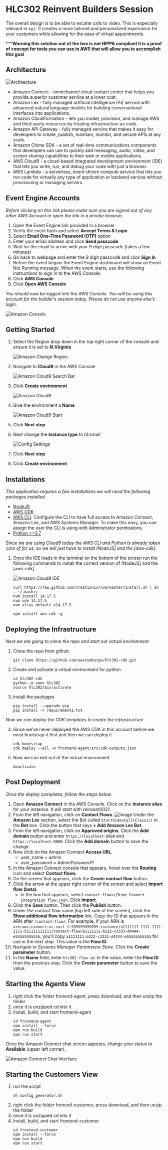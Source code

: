 # HLC302 Reinvent Builders Session
The overall design is to be able to escalte calls to video. This is especially relevant in xyz. It creates a more tailored and personalized experiance for your customers while allowing for the ease of virtual appointments.

*****Warning this solution out of the box is not HIPPA compliant it is a proof of concept for tools you can use in AWS that will allow you to accomplish this goal**

## Architecture

![Architecture](images/architecture.png)

- Amazon Connect - omnichannel cloud contact center that helps you provide superior customer service at a lower cost.
- Amazon Lex - fully managed artificial intelligence (AI) service with advanced natural language models for building conversational interfaces into applications.
- Amazon CloudFormation - lets you model, provision, and manage AWS and third-party resources by treating infrastructure as code.
- Amazon API Gateway - fully managed service that makes it easy for developers to create, publish, maintain, monitor, and secure APIs at any scale.
- Amazon Chime SDK - a set of real-time communications components that developers can use to quickly add messaging, audio, video, and screen sharing capabilities to their web or mobile applications.
- AWS Cloud9 - a cloud-based integrated development environment (IDE) that lets you write, run, and debug your code with just a browser.
- AWS Lambda - a serverless, event-driven compute service that lets you run code for virtually any type of application or backend service without provisioning or managing servers.

## Event Engine Accounts

*Before clicking on this link please make sure you are signed out of any other AWS Account or open the link in a private browser*.

1.	Open the Event Engine link provided in a browser 
2.	Verify the event hash and select **Accept Terms & Login**
3.	Select **Email One-Time Password (OTP)** option
4.	Enter your email address and click **Send passcode**
5.	Wait for the email to arrive with your 9 digit passcode (takes a few minutes)
6.	Go back to webpage and enter the 9 digit passcode and click **Sign In**
7.	Before the event begins the Event Engine dashboard will show an Event Not Running message. When the event starts, use the following instructions to sign in to the AWS Console: 
8.	Click **AWS Console**
9.	Click **Open AWS Console**

*You should now be logged into the AWS Console. You will be using this account for the builder’s session today. Please do not use anyone else’s login.*

![Amazon Console](images/aws-console.PNG)

## Getting Started
1. Select the Region drop down in the top right corner of the console and ensure it is set to **N.Virginia**
    
    ![Amazon Change Region](images/region-dropdown.PNG)

2. Navigate to **Cloud9** in the AWS Console
    
    ![Amazon Cloud9 Search Bar](images/search-bar.PNG)

3. Click **Create environment**
    
    ![Amazon Cloud9](images/cloud9.PNG)

4. Give the environment a **Name** 
    
    ![Amazon Cloud9 Start](images/cloud9-start.PNG)

5. Click **Next step**
6. Next change the **Instance type** to *t3.small*
    
    ![Config Settings](images/config-settings.PNG)

7. Click **Next step**
8. Click **Create environment**

## Installations 
*This application requires a few installations we will need the following packages installed.*

- [NodeJS](https://nodejs.org/en/download/)
- [AWS CDK](https://docs.aws.amazon.com/cdk/latest/guide/getting_started.html#getting_started_install)
- [AWS CLI](https://docs.aws.amazon.com/cli/latest/userguide/getting-started-install.html). 
Configure the CLI to have full access to Amazon Connect, Amazon Lex, and AWS Systems Manager. To make this easy, you can assign the user the CLI is using with Adminstrator permissions. 
- [Python <=3.7](https://www.python.org/downloads/release/python-3614/)

*Since we are using Cloud9 today the AWS CLI and Python is already taken care of for us, so we will just have to install [NodeJS] and the [aws-cdk].*

1. Once the IDE loads in the terminal on the bottom of the screen run the following commands to install the correct version of [NodeJS] and the [aws-cdk]
    
    ![Amazon Cloud9 IDE](images/cloud9-ide.PNG)
    
    ```
    curl https://raw.github.com/creationix/nvm/master/install.sh | sh
    . ~/.bashrc
    nvm install 14.17.5
    nvm use 14.17.5
    nvm alias default v14.17.5
    ```
    ```
    npm install aws-cdk -g
    ```
## Deploying the Infrastructure 

*Next we are going to clone the repo and start out virtual environment*

1. Clone the repo from github
    ```
    git clone https://github.com/awstomburge/hlc302-cdk.git
    ```
2. Create and activate a virtual environment for python
    ```
    cd hlc302-cdk
    python -m venv hlc302
    source hlc302/bin/activate
    ```
3. Install the packages
    ```
    pip install --upgrade pip
    pip install -r requirements.txt
    ```

*Now we can deploy the CDK templates to create the infrastructure*

4. Since we’ve never deployed the AWS CDK in this account before we must bootstrap it first and then we can deploy it
    ```
    cdk bootstrap
    cdk deploy --all -O frontend-agent/src/cdk-outputs.json
    ```
5. Now we can exit out of the virtual environment
    ```
    deactivate
    ```
## Post Deployment
*Once the deploy completes, follow the steps below.*

1. Open **Amazon Connect** in the AWS Console. Click on the **Instance alias** for your instance. It will start with *reinvent2021*. 
2. From the left navigation, click on **Contact Flows**. ![image](https://user-images.githubusercontent.com/79946101/143132591-57fbae6b-0acd-478c-8b80-849ec88bb3dc.png)
Under the **Amazon Lex** section, select the Bot called `StartVideoCall(Classic)` in the **Bot** box.  Click the button that says **+ Add Amazon Lex Bot**. 
3. From the left navigation, click on **Approved origins**. Click the **Add domain** button and enter `https://localhost:8000` and `https://localhost:9000`. Click the **Add domain** button to save the change.
4. Now click on the Amazon Connect **Access URL**. 
    - user_name = admin  
    - user_password = AdminPassword1!
5. In the Amazon Connect console that appears, hover over the **Routing** icon and select **Contact flows**. 
6. On the screen that appears, click the **Create contact flow** button. 
7. Click the arrow at the upper right corner of the screen and select **Import flow (beta)**. 
    - In the box that appears, select `contact-flows\Chime Connect Integration flow.json`. Click **Import**. 
8. Click the **Save** button. Then click the **Publish** button. 
9. Under the contact flow name (top left side of the screen), click the **Show additional flow information** link. Copy the ID that appears in the ARN after `/contact-flow/`. For example, if your ARN is `arn:aws:connect:us-east-1:999999999999:instance/a1111111-1111-1111-1111-b11111111111/contact-flow/a1111111-b222-c3333-d4444-e55555555555`, you'll copy `a1111111-b222-c3333-d4444-e55555555555` for use in the next step. This value is the **Flow ID**.
10. Navigate to *Systems Manager Parametere Store*. Click the **Create parameter** button. 
11. In the **Name** field, enter `hlc302-flow-id`. In the value, enter the **Flow ID** from the previous step. Click the **Create parameter** button to save the value.

## Starting the Agents View
1. right click the folder fronend-agent, press download, and then unzip the folder
2. once it is unzipped cd into it
3. Install, build, and start frontend-agent  
    ```
    cd frontend-agent  
    npm install --force
    npm run build  
    npm run start  
    ```
    
Once the Amazon Connect chat screen appears, change your status to **Available** (upper left corner).

![Amazon Connect Chat Interface](images/connect-chat.png)

## Starting the Customers View
1. run the script 
    ```
    sh config_generator.sh
    ```
2. right click the folder fronend-customer, press download, and then unzip the folder
3. once it is unzipped cd into it
4. Install, build, and start frontend-customer  
    ```
    cd frontend-customer  
    npm install --force
    npm run build  
    npm run start  
    ```

